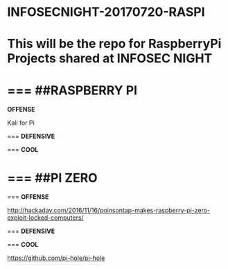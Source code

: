 # INFOSECNIGHT-20170720-RASPI

This will be the repo for RaspberryPi Projects shared at INFOSEC NIGHT
=====================================

===
##RASPBERRY PI
===


**OFFENSE**

Kali for Pi

===
**DEFENSIVE**




===
**COOL**

===
##PI ZERO
===
===
**OFFENSE**

http://hackaday.com/2016/11/16/poinsontap-makes-raspberry-pi-zero-exploit-locked-computers/

===
**DEFENSIVE**




===
**COOL**


https://github.com/pi-hole/pi-hole




